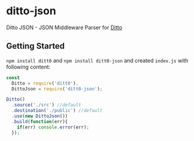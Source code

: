 # ditto-json
Ditto JSON - JSON Middleware Parser for [Ditto](https://github.com/pimbrouwers/ditto)

## Getting Started

`npm install ditt0` and `npm install ditt0-json` and created `index.js` with following content:

```javascript
const
  Ditto = require('ditt0'),
  DittoJson = require('ditt0-json');

Ditto()
  .source('./src') //default
  .destination('./public') //default
  .use(new DittoJson())
  .build(function(err){
    if(err) console.error(err);
  });
```
